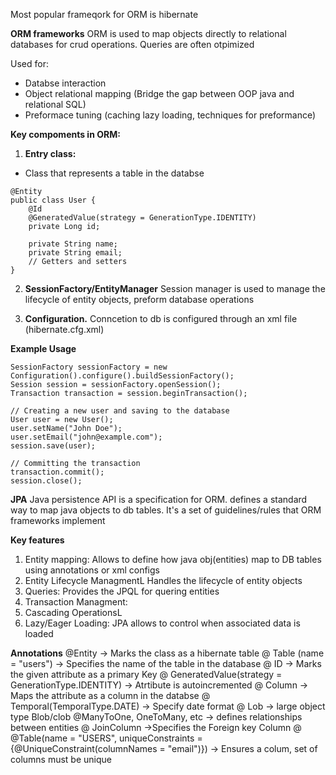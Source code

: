 Most popular frameqork for ORM is hibernate


**ORM frameworks**
ORM is used to map objects directly to relational databases for crud operations.
Queries are often otpimized

Used for:
- Databse interaction
- Object relational mapping (Bridge the gap between OOP java and relational SQL)
- Preformace tuning (caching lazy loading, techniques for preformance)

**Key compoments in ORM:**
1. **Entry class:**
- Class that represents a table in the databse 
```
@Entity
public class User {
    @Id
    @GeneratedValue(strategy = GenerationType.IDENTITY)
    private Long id;
    
    private String name;
    private String email;
    // Getters and setters
}

```

2. **SessionFactory/EntityManager**
Session manager is used to manage the lifecycle of entity objects, preform database operations

3. **Configuration.**
Conncetion to db is configured through an xml file (hibernate.cfg.xml)

**Example Usage**
```
SessionFactory sessionFactory = new Configuration().configure().buildSessionFactory();
Session session = sessionFactory.openSession();
Transaction transaction = session.beginTransaction();

// Creating a new user and saving to the database
User user = new User();
user.setName("John Doe");
user.setEmail("john@example.com");
session.save(user);

// Committing the transaction
transaction.commit();
session.close();

```



**JPA**
Java persistence API is a specification for ORM. defines a standard way to map java objects to db tables. It's a set of guidelines/rules that ORM frameworks implement

**Key features**
1. Entity mapping: Allows to define how java obj(entities) map to DB tables using annotations or xml configs
2. Entity Lifecycle ManagmentL Handles the lifecycle of entity objects
3. Queries: Provides the JPQL for quering entities
4. Transaction Managment: 
5. Cascading OperationsL 
6. Lazy/Eager Loading: JPA allows to control when associated data is loaded 


**Annotations**
@Entity -> Marks the class as a hibernate table
@ Table (name = "users") -> Specifies the name of the table in the database
@ ID -> Marks the given attribute as a primary Key
@ GeneratedValue(strategy = GenerationType.IDENTITY) -> Atrtibute is autoincremented
@ Column -> Maps the attribute as a column in the databse
@ Temporal(TemporalType.DATE) -> Specify date format
@ Lob -> large object type Blob/clob
@ManyToOne, OneToMany, etc -> defines relationships between entities
@ JoinColumn ->Specifies the Foreign key Column
@ @Table(name = "USERS", uniqueConstraints = {@UniqueConstraint(columnNames = "email")}) -> Ensures a colum, set of columns must be unique


